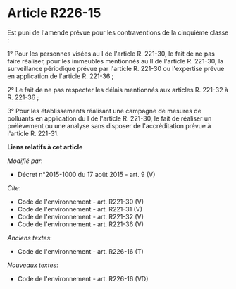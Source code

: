 # Article R226-15

Est puni de l'amende prévue pour les contraventions de la cinquième classe : 

1° Pour les personnes visées au I de l'article R. 221-30, le fait de ne pas faire réaliser, pour les immeubles mentionnés au
II de l'article R. 221-30, la surveillance périodique prévue par l'article R. 221-30 ou l'expertise prévue en application de
l'article R. 221-36 ; 

2° Le fait de ne pas respecter les délais mentionnés aux articles R. 221-32 à R. 221-36 ; 

3° Pour les établissements réalisant une campagne de mesures de polluants en application du I de l'article R. 221-30, le fait
de réaliser un prélèvement ou une analyse sans disposer de l'accréditation prévue à l'article R. 221-31.

**Liens relatifs à cet article**

_Modifié par_:

  - Décret n°2015-1000 du 17 août 2015 - art. 9 (V)

_Cite_:

  - Code de l'environnement - art. R221-30 (V)
  - Code de l'environnement - art. R221-31 (V)
  - Code de l'environnement - art. R221-32 (V)
  - Code de l'environnement - art. R221-36 (V)

_Anciens textes_:

  - Code de l'environnement - art. R226-16 (T)

_Nouveaux textes_:

  - Code de l'environnement - art. R226-16 (VD)
